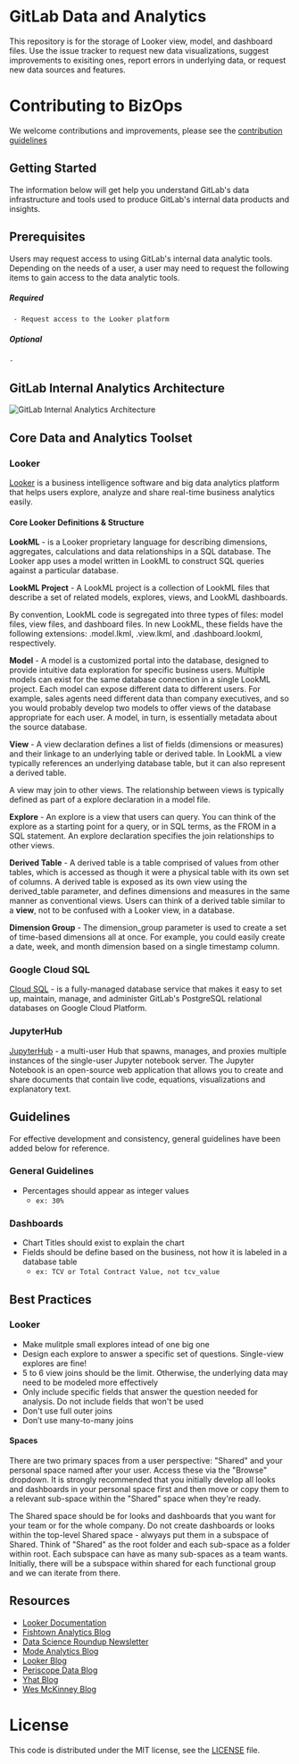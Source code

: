 # GitLab Data and Analytics

This repository is for the storage of Looker view, model, and dashboard files. Use the issue tracker to request new data visualizations, suggest improvements to exisiting ones, report errors in underlying data, or request new data sources and features.

# Contributing to BizOps

We welcome contributions and improvements, please see the [contribution guidelines](CONTRIBUTING.md)

## Getting Started

The information below will get help you understand GitLab's data infrastructure and tools used to produce GitLab's internal data products and insights.

## Prerequisites

Users may request access to using GitLab's internal data analytic tools. Depending on the needs of a user, a user may need to request the following items to gain access to the data analytic tools.

##### Required

```
 - Request access to the Looker platform
```

##### Optional

```
-
```

## GitLab Internal Analytics Architecture

![GitLab Internal Analytics Architecture](https://gitlab.com/bizops/bizops/raw/master/img/WIP_%20GitLab_Analytics_Architecture.jpg)

## Core Data and Analytics Toolset

### Looker

[Looker](https://docs.looker.com) is a business intelligence software and big data analytics platform that helps users explore, analyze and share real-time business analytics easily.

#### Core Looker Definitions & Structure

**LookML** - is a Looker proprietary language for describing dimensions, aggregates, calculations and data relationships in a SQL database. The Looker app uses a model written in LookML to construct SQL queries against a particular database.

**LookML Project** - A LookML project is a collection of LookML files that describe a set of related models, explores, views, and LookML dashboards.

By convention, LookML code is segregated into three types of files: model files, view files, and dashboard files. In new LookML, these fields have the following extensions: .model.lkml, .view.lkml, and .dashboard.lookml, respectively.

**Model** - A model is a customized portal into the database, designed to provide intuitive data exploration for specific business users. Multiple models can exist for the same database connection in a single LookML project. Each model can expose different data to different users. For example, sales agents need different data than company executives, and so you would probably develop two models to offer views of the database appropriate for each user. A model, in turn, is essentially metadata about the source database.

**View** - A view declaration defines a list of fields (dimensions or measures) and their linkage to an underlying table or derived table. In LookML a view typically references an underlying database table, but it can also represent a derived table.

A view may join to other views. The relationship between views is typically defined as part of a explore declaration in a model file.

**Explore** - An explore is a view that users can query. You can think of the explore as a starting point for a query, or in SQL terms, as the FROM in a SQL statement. An explore declaration specifies the join relationships to other views.

**Derived Table** - A derived table is a table comprised of values from other tables, which is accessed as though it were a physical table with its own set of columns. A derived table is exposed as its own view using the derived_table parameter, and defines dimensions and measures in the same manner as conventional views. Users can think of a derived table similar to a **view**, not to be confused with a Looker view, in a database.

**Dimension Group** - The dimension_group parameter is used to create a set of time-based dimensions all at once. For example, you could easily create a date, week, and month dimension based on a single timestamp column.

### Google Cloud SQL

[Cloud SQL](https://cloud.google.com/sql/docs/postgres/) - is a fully-managed database service that makes it easy to set up, maintain, manage, and administer GitLab's PostgreSQL relational databases on Google Cloud Platform.

### JupyterHub

[JupyterHub](https://jupyterhub.readthedocs.io/en/latest/) - a multi-user Hub that spawns, manages, and proxies multiple instances of the single-user Jupyter notebook server. The Jupyter Notebook is an open-source web application that allows you to create and share documents that contain live code, equations, visualizations and explanatory text.

## Guidelines

For effective development and consistency, general guidelines have been added below for reference.

### General Guidelines

- Percentages should appear as integer values
  - ```ex: 30% ```

### Dashboards
- Chart Titles should exist to explain the chart
- Fields should be define based on the business, not how it is labeled in a database table
  - ```ex: TCV or Total Contract Value, not tcv_value```

## Best Practices

### Looker

- Make mulitple small explores intead of one big one
- Design each explore to answer a specific set of questions. Single-view explores are fine!
- 5 to 6 view joins should be the limit. Otherwise, the underlying data may need to be modeled more effectively
- Only include specific fields that answer the question needed for analysis. Do not include fields that won't be used
- Don't use full outer joins
- Don’t use many-to-many joins

#### Spaces
There are two primary spaces from a user perspective: "Shared" and your personal space named after your user. Access these via the "Browse" dropdown. It is strongly recommended that you initially develop all looks and dashboards in your personal space first and then move or copy them to a relevant sub-space within the "Shared" space when they're ready.

The Shared space should be for looks and dashboards that you want for your team or for the whole company. Do not create dashboards or looks within the top-level Shared space - alwyays put them in a subspace of Shared. Think of "Shared" as the root folder and each sub-space as a folder within root. Each subspace can have as many sub-spaces as a team wants. Initially, there will be a subspace within shared for each functional group and we can iterate from there.

## Resources
- [Looker Documentation](https://docs.looker.com)
- [Fishtown Analytics Blog](https://blog.fishtownanalytics.com)
- [Data Science Roundup Newsletter](http://roundup.fishtownanalytics.com/)
- [Mode Analytics Blog](https://blog.modeanalytics.com/)
- [Looker Blog](https://looker.com/blog)
- [Periscope Data Blog](https://www.periscopedata.com/blog)
- [Yhat Blog](http://blog.yhat.com/)
- [Wes McKinney Blog](http://wesmckinney.com/archives.html)


# License

This code is distributed under the MIT license, see the [LICENSE](LICENSE.mdf) file.
